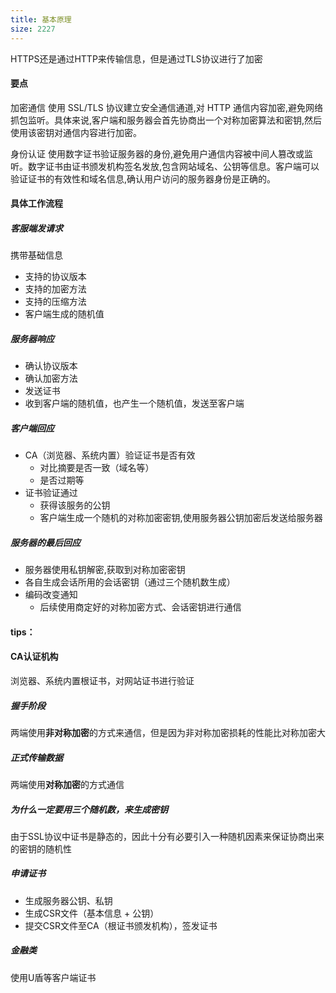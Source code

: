 ```yaml
---
title: 基本原理
size: 2227
---
```

HTTPS还是通过HTTP来传输信息，但是通过TLS协议进行了加密

#### 要点
加密通信
使用 SSL/TLS 协议建立安全通信通道,对 HTTP 通信内容加密,避免网络抓包监听。具体来说,客户端和服务器会首先协商出一个对称加密算法和密钥,然后使用该密钥对通信内容进行加密。

身份认证
使用数字证书验证服务器的身份,避免用户通信内容被中间人篡改或监听。数字证书由证书颁发机构签名发放,包含网站域名、公钥等信息。客户端可以验证证书的有效性和域名信息,确认用户访问的服务器身份是正确的。

#### 具体工作流程

##### 客服端发请求
携带基础信息
- 支持的协议版本
- 支持的加密方法
- 支持的压缩方法
- 客户端生成的随机值

##### 服务器响应
- 确认协议版本
- 确认加密方法
- 发送证书
- 收到客户端的随机值，也产生一个随机值，发送至客户端

##### 客户端回应
- CA（浏览器、系统内置）验证证书是否有效
	- 对比摘要是否一致（域名等）
	- 是否过期等
- 证书验证通过
	- 获得该服务的公钥
	- 客户端生成一个随机的对称加密密钥,使用服务器公钥加密后发送给服务器

##### 服务器的最后回应
- 服务器使用私钥解密,获取到对称加密密钥
- 各自生成会话所用的会话密钥（通过三个随机数生成）
- 编码改变通知
	- 后续使用商定好的对称加密方式、会话密钥进行通信


#### tips：

#### CA认证机构
浏览器、系统内置根证书，对网站证书进行验证

##### 握手阶段
两端使用**非对称加密**的方式来通信，但是因为非对称加密损耗的性能比对称加密大

##### 正式传输数据
两端使用**对称加密**的方式通信

##### 为什么一定要用三个随机数，来生成密钥
由于SSL协议中证书是静态的，因此十分有必要引入一种随机因素来保证协商出来的密钥的随机性

##### 申请证书
- 生成服务器公钥、私钥
- 生成CSR文件（基本信息 + 公钥）
- 提交CSR文件至CA（根证书颁发机构），签发证书

##### 金融类
使用U盾等客户端证书
